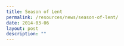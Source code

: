 ```yaml
---
title: Season of Lent
permalink: /resources/news/season-of-lent/
date: 2014-03-06
layout: post
description: ""
---
```


